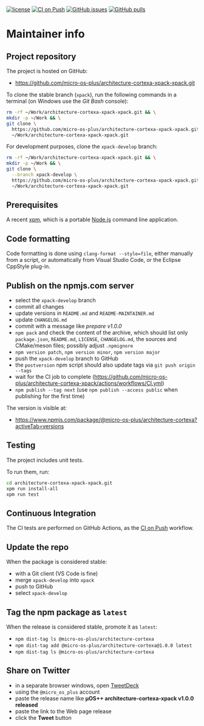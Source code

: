 [![license](https://img.shields.io/github/license/micro-os-plus/architecture-cortexa-xpack-xpack)](https://github.com/micro-os-plus/architecture-cortexa-xpack-xpack/blob/xpack/LICENSE)
[![CI on Push](https://github.com/micro-os-plus/architecture-cortexa-xpack-xpack/workflows/CI%20on%20Push/badge.svg)](https://github.com/micro-os-plus/architecture-cortexa-xpack-xpack/actions?query=workflow%3A%22CI+on+Push%22)
[![GitHub issues](https://img.shields.io/github/issues/micro-os-plus/architecture-cortexa-xpack-xpack.svg)](https://github.com/micro-os-plus/architecture-cortexa-xpack/issues/)
[![GitHub pulls](https://img.shields.io/github/issues-pr/micro-os-plus/architecture-cortexa-xpack-xpack.svg)](https://github.com/micro-os-plus/architecture-cortexa-xpack-xpack/pulls/)

# Maintainer info

## Project repository

The project is hosted on GitHub:

- <https://github.com/micro-os-plus/architecture-cortexa-xpack-xpack.git>

To clone the stable branch (`xpack`), run the following commands in a
terminal (on Windows use the _Git Bash_ console):

```sh
rm -rf ~/Work/architecture-cortexa-xpack-xpack.git && \
mkdir -p ~/Work && \
git clone \
  https://github.com/micro-os-plus/architecture-cortexa-xpack-xpack.git \
  ~/Work/architecture-cortexa-xpack-xpack.git
```

For development purposes, clone the `xpack-develop` branch:

```sh
rm -rf ~/Work/architecture-cortexa-xpack-xpack.git && \
mkdir -p ~/Work && \
git clone \
  --branch xpack-develop \
  https://github.com/micro-os-plus/architecture-cortexa-xpack-xpack.git \
  ~/Work/architecture-cortexa-xpack-xpack.git
```

## Prerequisites

A recent [xpm](https://xpack.github.io/xpm/), which is a portable
[Node.js](https://nodejs.org/) command line application.

## Code formatting

Code formatting is done using `clang-format --style=file`, either manually
from a script, or automatically from Visual Studio Code, or the Eclipse
CppStyle plug-in.

## Publish on the npmjs.com server

- select the `xpack-develop` branch
- commit all changes
- update versions in `README.md` and `README-MAINTAINER.md`
- update `CHANGELOG.md`
- commit with a message like _prepare v1.0.0_
- `npm pack` and check the content of the archive, which should list
  only `package.json`, `README.md`, `LICENSE`, `CHANGELOG.md`,
  the sources and CMake/meson files;
  possibly adjust `.npmignore`
- `npm version patch`, `npm version minor`, `npm version major`
- push the `xpack-develop` branch to GitHub
- the `postversion` npm script should also update tags via `git push origin --tags`
- wait for the CI job to complete
  (<https://github.com/micro-os-plus/architecture-cortexa-xpack/actions/workflows/CI.yml>)
- `npm publish --tag next` (use `npm publish --access public` when
  publishing for the first time)

The version is visible at:

- <https://www.npmjs.com/package/@micro-os-plus/architecture-cortexa?activeTab=versions>

## Testing

The project includes unit tests.

To run them, run:

```sh
cd architecture-cortexa-xpack-xpack.git
xpm run install-all
xpm run test
```

## Continuous Integration

The CI tests are performed on GitHub Actions, as the
[CI on Push](https://github.com/micro-os-plus/architecture-cortexa-xpack-xpack/actions?query=workflow%3A%22CI+on+Push%22)
workflow.

## Update the repo

When the package is considered stable:

- with a Git client (VS Code is fine)
- merge `xpack-develop` into `xpack`
- push to GitHub
- select `xpack-develop`

## Tag the npm package as `latest`

When the release is considered stable, promote it as `latest`:

- `npm dist-tag ls @micro-os-plus/architecture-cortexa`
- `npm dist-tag add @micro-os-plus/architecture-cortexa@1.0.0 latest`
- `npm dist-tag ls @micro-os-plus/architecture-cortexa`

## Share on Twitter

- in a separate browser windows, open [TweetDeck](https://tweetdeck.twitter.com/)
- using the `@micro_os_plus` account
- paste the release name like **µOS++ architecture-cortexa-xpack v1.0.0 released**
- paste the link to the Web page release
- click the **Tweet** button

